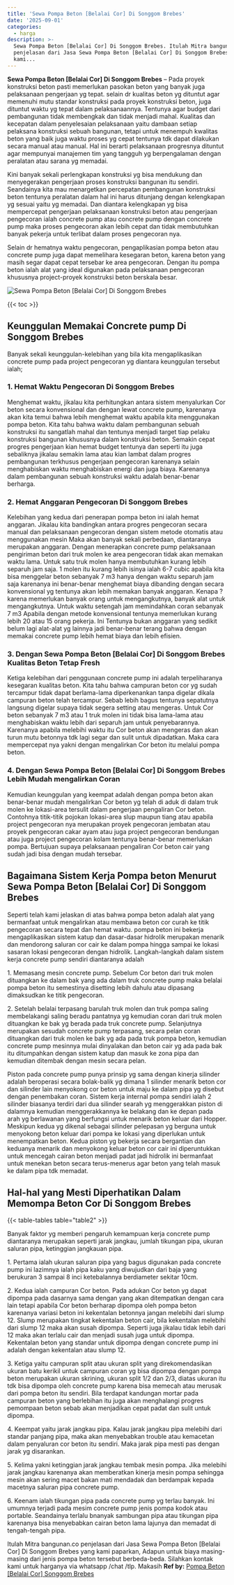 ```yaml
---
title: 'Sewa Pompa Beton [Belalai Cor] Di Songgom Brebes'
date: '2025-09-01'
categories:
  - harga
description: >-
  Sewa Pompa Beton [Belalai Cor] Di Songgom Brebes. Itulah Mitra bangunan.co
  penjelasan dari Jasa Sewa Pompa Beton [Belalai Cor] Di Songgom Brebes yang
  kami...
---
```


**Sewa Pompa Beton \[Belalai Cor\] Di Songgom Brebes** – Pada proyek konstruksi beton pasti memerlukan pasokan beton yang banyak juga pelaksanaan pengerjaan yg tepat. selain dr kualitas beton yg dituntut agar memenuhi mutu standar konstruksi pada proyek konstruksi beton, juga dituntut waktu yg tepat dalam pelaksanaannya. Tentunya agar budget dari pembangunan tidak membengkak dan tidak menjadi mahal. Kualitas dan kecepatan dalam penyelesaian pelaksanaan yaitu dambaan setiap pelaksana konstruksi sebuah bangunan, tetapi untuk menempuh kwalitas beton yang baik juga waktu proses yg cepat tentunya tdk dapat dilakukan secara manual atau manual. Hal ini berarti pelaksanaan progresnya dituntut agar mempunyai manajemen tim yang tangguh yg berpengalaman dengan peralatan atau sarana yg memadai.

Kini banyak sekali perlengkapan konstruksi yg bisa mendukung dan menyegerakan pengerjaan proses konstruksi bangunan itu sendiri. Seandainya kita mau menargetkan percepatan pembangunan konstruksi beton tentunya peralatan dalam hal ini harus ditunjang dengan kelengkapan yg sesuai yaitu yg memadai. Dan diantara kelengkapan yg bisa mempercepat pengerjaan pelaksanaan konstruksi beton atau pengerjaan pengecoran ialah concrete pump atau concrete pump dengan concrete pump maka proses pengecoran akan lebih cepat dan tidak membutuhkan banyak pekerja untuk terlibat dalam proses pengecoran nya.

Selain dr hematnya waktu pengecoran, pengaplikasian pompa beton atau concrete pump juga dapat memelihara kesegaran beton, karena beton yang masih segar dapat cepat tersebar ke area pengecoran. Dengan itu pompa beton ialah alat yang ideal digunakan pada pelaksanaan pengecoran khususnya project-proyek konstruksi beton berskala besar.

![Sewa Pompa Beton [Belalai Cor] Di Songgom Brebes](/images/sewa-concrete-pump-25.png)

{{< toc >}}

## Keunggulan Memakai Concrete pump Di Songgom Brebes

Banyak sekali keunggulan-kelebihan yang bila kita mengaplikasikan concrete pump pada project pengecoran yg diantara keunggulan tersebut ialah;

### 1\. Hemat Waktu Pengecoran Di Songgom Brebes

Menghemat waktu, jikalau kita perhitungkan antara sistem menyalurkan Cor beton secara konvensional dan dengan lewat concrete pump, karenanya akan kita temui bahwa lebih menghemat waktu apabila kita menggunakan pompa beton. Kita tahu bahwa waktu dalam pembangunan sebuah konstruksi itu sangatlah mahal dan tentunya menjadi target tiap pelaku konstruksi bangunan khususnya dalam konstruksi beton. Semakin cepat progres pengerjaan kian hemat budget tentunya dan seperti itu juga sebaliknya jikalau semakin lama atau kian lambat dalam progres pembangunan terkhusus pengerjaan pengecoran karenanya selain menghabiskan waktu menghabiskan energi dan juga biaya. Karenanya dalam pembangunan sebuah konstruksi waktu adalah benar-benar berharga.

### 2\. Hemat Anggaran Pengecoran Di Songgom Brebes

Kelebihan yang kedua dari penerapan pompa beton ini ialah hemat anggaran. Jikalau kita bandingkan antara progres pengecoran secara manual dan pelaksanaan pengecoran dengan sistem metode otomatis atau menggunakan mesin Maka akan banyak sekali perbedaan, diantaranya merupakan anggaran. Dengan menerapkan concrete pump pelaksanaan pengiriman beton dari truk molen ke area pengecoran tidak akan memakan waktu lama. Untuk satu truk molen hanya membutuhkan kurang lebih separuh jam saja. 1 molen itu kurang lebih isinya ialah 6-7 cubic apabila kita bisa menggelar beton sebanyak 7 m3 hanya dengan waktu separuh jam saja karenanya ini benar-benar menghemat biaya dibanding dengan secara konvensional yg tentunya akan lebih memakan banyak anggaran. Kenapa ? karena memerlukan banyak orang untuk mengangkutnya, banyak alat untuk mengangkutnya. Untuk waktu setengah jam memindahkan coran sebanyak 7 m3 Apabila dengan metode konvensional tentunya memerlukan kurang lebih 20 atau 15 orang pekerja. Ini Tentunya bukan anggaran yang sedikit belum lagi alat-alat yg lainnya jadi benar-benar terang bahwa dengan memakai concrete pump lebih hemat biaya dan lebih efisien.

### 3\. Dengan Sewa Pompa Beton \[Belalai Cor\] Di Songgom Brebes Kualitas Beton Tetap Fresh

Ketiga kelebihan dari penggunaan concrete pump ini adalah terpeliharanya kesegaran kualitas beton. Kita tahu bahwa campuran beton cor yg sudah tercampur tidak dapat berlama-lama diperkenankan tanpa digelar dikala campuran beton telah tercampur. Sebab lebih bagus tentunya sepatutnya langsung digelar supaya tidak segera setting atau mengeras. Untuk Cor beton sebanyak 7 m3 atau 1 truk molen ini tidak bisa lama-lama atau menghabiskan waktu lebih dari separuh jam untuk penyebarannya. Karenanya apabila melebihi waktu itu Cor beton akan mengeras dan akan turun mutu betonnya tdk lagi segar dan sulit untuk dipadatkan. Maka cara mempercepat nya yakni dengan mengalirkan Cor beton itu melalui pompa beton.

### 4\. Dengan Sewa Pompa Beton \[Belalai Cor\] Di Songgom Brebes Lebih Mudah mengalirkan Coran

Kemudian keunggulan yang keempat adalah dengan pompa beton akan benar-benar mudah mengalirkan Cor beton yg telah di aduk di dalam truk molen ke lokasi-area tersulit dalam pengerjaan pengaliran Cor beton. Contohnya titik-titik pojokan lokasi-area slup maupun tiang atau apabila project pengecoran nya merupakan proyek pengecoran jembatan atau proyek pengecoran cakar ayam atau juga project pengecoran bendungan atau juga project pengecoran kolam tentunya benar-benar memerlukan pompa. Bertujuan supaya pelaksanaan pengaliran Cor beton cair yang sudah jadi bisa dengan mudah tersebar.

## Bagaimana Sistem Kerja Pompa beton Menurut Sewa Pompa Beton \[Belalai Cor\] Di Songgom Brebes

Seperti telah kami jelaskan di atas bahwa pompa beton adalah alat yang bermanfaat untuk mengalirkan atau membawa beton cor curah ke titik pengecoran secara tepat dan hemat waktu. pompa beton ini bekerja mengaplikasikan sistem katup dan dasar-dasar hidrolik merupakan menarik dan mendorong saluran cor cair ke dalam pompa hingga sampai ke lokasi sasaran lokasi pengecoran dengan hidrolik. Langkah-langkah dalam sistem kerja concrete pump sendiri diantaranya adalah

1\. Memasang mesin concrete pump. Sebelum Cor beton dari truk molen dituangkan ke dalam bak yang ada dalam truk concrete pump maka belalai pompa beton itu semestinya disetting lebih dahulu atau dipasang dimaksudkan ke titik pengecoran.

2\. Setelah belalai terpasang barulah truk molen dan truk pompa saling membelakangi saling beradu pantatnya yg kemudian coran dari truk molen dituangkan ke bak yg berada pada truk concrete pump. Selanjutnya merupakan sesudah concrete pump terpasang, secara pelan coran dituangkan dari truk molen ke bak yg ada pada truk pompa beton, kemudian concrete pump mesinnya mulai dinyalakan dan beton cair yg ada pada bak itu ditumpahkan dengan sistem katup dan masuk ke zona pipa dan kemudian ditembak dengan mesin secara pelan.

Piston pada concrete pump punya prinsip yg sama dengan kinerja silinder adalah beroperasi secara bolak-balik yg dimana 1 silinder menarik beton cor dan silinder lain menyokong cor beton untuk maju ke dalam pipa yg disebut dengan penembakan coran. Sistem kerja internal pompa sendiri ialah 2 silinder biasanya terdiri dari dua silinder searah yg menggerakkan piston di dalamnya kemudian menggerakkannya ke belakang dan ke depan pada arah yg berlawanan yang berfungsi untuk menarik beton keluar dari Hopper. Meskipun kedua yg dikenal sebagai silinder pelepasan yg berguna untuk menyokong beton keluar dari pompa ke lokasi yang diperlukan untuk menempatkan beton. Kedua piston yg bekerja secara bergantian dan keduanya menarik dan menyokong keluar beton cor cair ini diperuntukkan untuk mencegah cairan beton menjadi padat jadi hidrolik ini bermanfaat untuk menekan beton secara terus-menerus agar beton yang telah masuk ke dalam pipa tdk memadat.

## Hal-hal yang Mesti Diperhatikan Dalam Memompa Beton Cor Di Songgom Brebes

{{< table-tables table="table2" >}}

Banyak faktor yg memberi pengaruh kemampuan kerja concrete pump diantaranya merupakan seperti jarak jangkau, jumlah tikungan pipa, ukuran saluran pipa, ketinggian jangkauan pipa.

1\. Pertama ialah ukuran saluran pipa yang bagus digunakan pada concrete pump ini lazimnya ialah pipa kaku yang diwujudkan dari baja yang berukuran 3 sampai 8 inci ketebalannya berdiameter sekitar 10cm.

2\. Kedua ialah campuran Cor beton. Pada adukan Cor beton yg dapat dipompa pada dasarnya sama dengan yang akan ditempatkan dengan cara lain tetapi apabila Cor beton berharap dipompa oleh pompa beton karenanya variasi beton ini kekentalan betonnya jangan melebihi dari slump 12. Slump merupakan tingkat kekentalan beton cair, bila kekentalan melebihi dari slump 12 maka akan susah dipompa. Seperti juga jikalau tidak lebih dari 12 maka akan terlalu cair dan menjadi susah juga untuk dipompa. Kekentalan beton yang standar untuk dipompa dengan concrete pump ini adalah dengan kekentalan atau slump 12.

3\. Ketiga yaitu campuran split atau ukuran split yang direkomendasikan ukuran batu kerikil untuk campuran coran yg bisa dipompa dengan pompa beton merupakan ukuran skrining, ukuran split 1/2 dan 2/3, diatas ukuran itu tdk bisa dipompa oleh concrete pump karena bisa memecah atau merusak dari pompa beton itu sendiri. Bila terdapat kandungan mortar pada campuran beton yang berlebihan itu juga akan menghalangi progres pemompaan beton sebab akan menjadikan cepat padat dan sulit untuk dipompa.

4\. Keempat yaitu jarak jangkau pipa. Kalau jarak jangkau pipa melebihi dari standar panjang pipa, maka akan menyebabkan trouble atau kemacetan dalam penyaluran cor beton itu sendiri. Maka jarak pipa mesti pas dengan jarak yg disarankan.

5\. Kelima yakni ketinggian jarak jangkau tembak mesin pompa. Jika melebihi jarak jangkau karenanya akan memberatkan kinerja mesin pompa sehingga mesin akan sering macet bakan mati mendadak dan berdampak kepada macetnya saluran pipa concrete pump.

6\. Keenam ialah tikungan pipa pada concrete pump yg terlau banyak. Ini umumnya terjadi pada mesim concrete pump jenis pompa kodok atau portable. Seandainya terlalu bnanyak sambungan pipa atau tikungan pipa karenanya bisa menyebabkan cairan beton lama lajunya dan memadat di tengah-tengah pipa.

Itulah Mitra bangunan.co penjelasan dari Jasa Sewa Pompa Beton \[Belalai Cor\] Di Songgom Brebes yang kami paparkan, Adapun untuk biaya masing-masing dari jenis pompa beton tersebut berbeda-beda. Silahkan kontak kami untuk harganya via whatsapp /chat /tlp. Makasih
**Ref by:** [Pompa Beton [Belalai Cor] Songgom Brebes](https://id.wikipedia.org/wiki/Pompa)
